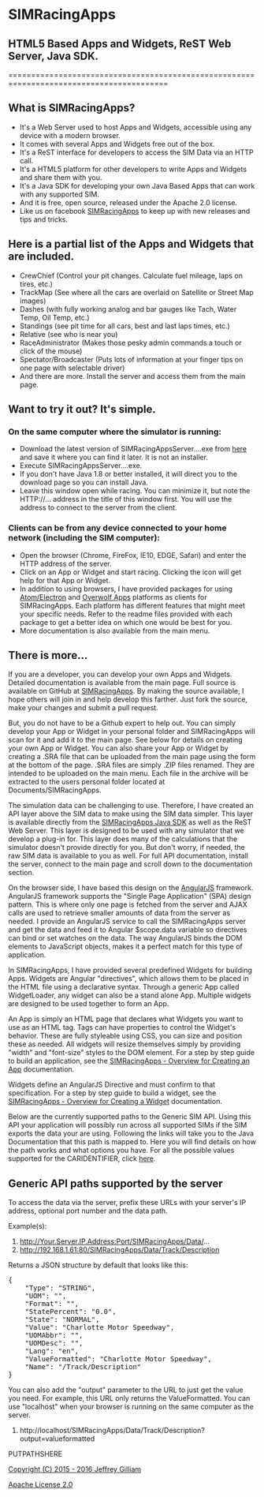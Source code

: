 # SIMRacingApps
## HTML5 Based Apps and Widgets, ReST Web Server, Java SDK.
=========================================================================================

## What is SIMRacingApps? 
  * It's a Web Server used to host Apps and Widgets, accessible using any device with a modern browser.
  * It comes with several Apps and Widgets free out of the box.
  * It's a ReST interface for developers to access the SIM Data via an HTTP call.
  * It's a HTML5 platform for other developers to write Apps and Widgets and share them with you.
  * It's a Java SDK for developing your own Java Based Apps that can work with any supported SIM.
  * And it is free, open source, released under the Apache 2.0 license.
  * Like us on facebook [SIMRacingApps](http://www.facebook.com/SIMRacingApps) to keep up with new releases and tips and tricks.

## Here is a partial list of the Apps and Widgets that are included.
  * CrewChief (Control your pit changes. Calculate fuel mileage, laps on tires, etc.)
  * TrackMap  (See where all the cars are overlaid on Satellite or Street Map images)
  * Dashes    (with fully working analog and bar gauges like Tach, Water Temp, Oil Temp, etc.)
  * Standings (see pit time for all cars, best and last laps times, etc.)
  * Relative  (see who is near you)
  * RaceAdministrator (Makes those pesky admin commands a touch or click of the mouse)
  * Spectator/Broadcaster (Puts lots of information at your finger tips on one page with selectable driver)
  * And there are more. Install the server and access them from the main page.

## Want to try it out? It's simple. 
### On the same computer where the simulator is running:
  * Download the latest version of SIMRacingAppsServer....exe from [here](http://www.github.com/SIMRacingApps/SIMRacingApps/releases/latest) and save it where you can find it later. It is not an installer.
  * Execute SIMRacingAppsServer....exe. 
  * If you don't have Java 1.8 or better installed, it will direct you to the download page so you can install Java.
  * Leave this window open while racing. You can minimize it, but note the HTTP://... address in the title of this window first. You will use the address to connect to the server from the client.
  
### Clients can be from any device connected to your home network (including the SIM computer):
  * Open the browser (Chrome, FireFox, IE10, EDGE, Safari) and enter the HTTP address of the server.
  * Click on an App or Widget and start racing. Clicking the icon will get help for that App or Widget.
  * In addition to using browsers, I have provided packages for using [Atom/Electron](https://github.com/atom/electron) and [Overwolf Apps](http://www.overwolf.com) platforms as clients for SIMRacingApps. Each platform has different features that might meet your specific needs. Refer to the readme files provided with each package to get a better idea on which one would be best for you.
  * More documentation is also available from the main menu.
    
## There is more...

If you are a developer, you can develop your own Apps and Widgets.
Detailed documentation is available from the main page.
Full source is available on GitHub at [SIMRacingApps](http://www.github.com/SIMRacingApps/SIMRacingApps).
By making the source available, I hope others will join in and help develop this farther. 
Just fork the source, make your changes and submit a pull request.

But, you do not have to be a Github expert to help out. 
You can simply develop your App or Widget in your personal folder and SIMRacingApps will scan for it and add it to the main page.
See below for details on creating your own App or Widget.
You can also share your App or Widget by creating a .SRA file that can be uploaded from the main page using the form at the bottom of the page. .SRA files are simply .ZIP files renamed. They are intended to be uploaded on the main menu. Each file in the archive will be extracted to the users personal folder located at Documents/SIMRacingApps.

The simulation data can be challenging to use.
Therefore, I have created an API layer above the SIM data to make using the SIM data simpler. 
This layer is available directly from the [SIMRacingApps Java SDK](../JavaDoc/index.html) as well as the ReST Web Server.
This layer is designed to be used with any simulator that we develop a plug-in for.
This layer does many of the calculations that the simulator doesn't provide directly for you.
But don't worry, if needed, the raw SIM data is available to you as well.
For full API documentation, install the server, connect to the main page and scroll down to the documentation section.

On the browser side, I have based this design on the [AngularJS](http://angularjs.org) framework. 
AngularJS framework supports the "Single Page Application" (SPA) design pattern.
This is where only one page is fetched from the server and AJAX calls are used to retrieve smaller amounts of data from the server as needed.
I provide an AngularJS service to call the SIMRacingApps server and get the data and feed it to Angular $scope.data variable so directives can bind or set watches on the data.
The way AngularJS binds the DOM elements to JavaScript objects, makes it a perfect match for this type of application.

In SIMRacingApps, I have provided several predefined Widgets for building Apps.
Widgets are Angular "directives", which allows them to be placed in the HTML file using a declarative syntax. 
Through a generic App called WidgetLoader, any widget can also be a stand alone App. 
Multiple widgets are designed to be used together to form an App. 

An App is simply an HTML page that declares what Widgets you want to use as an HTML tag.
Tags can have properties to control the Widget's behavior. 
These are fully styleable using CSS, you can size and position these as needed.
All widgets will resize themselves simply by providing "width" and "font-size" styles to the DOM element.
For a step by step guide to build an application, see the [SIMRacingApps - Overview for Creating an App](../documentation/SIMRacingApps%20-%20Overview%20for%20Creating%20an%20App/default.html) documentation.

Widgets define an AngularJS Directive and must confirm to that specification.
For a step by step guide to build a widget, see the [SIMRacingApps - Overview for Creating a Widget](../documentation/SIMRacingApps%20-%20Overview%20for%20Creating%20a%20Widget/default.html) documentation.

Below are the currently supported paths to the Generic SIM API. 
Using this API your application will possibly run across all supported SIMs if the SIM exports the data your are using.
Following the links will take you to the Java Documentation that this path is mapped to. 
Here you will find details on how the path works and what options you have.
For all the possible values supported for the CARIDENTIFIER, click [here](../JavaDoc/com/SIMRacingApps/Session.html#getCar-java.lang.String-).

## Generic API paths supported by the server

To access the data via the server, prefix these URLs with your server's IP address, optional port number and the data path.

Example(s): 

1. http://Your.Server.IP.Address:Port/SIMRacingApps/Data/...
2. http://192.168.1.61:80/SIMRacingApps/Data/Track/Description

Returns a JSON structure by default that looks like this:

<pre>
{
    "Type": "STRING",
    "UOM": "",
    "Format": "",
    "StatePercent": "0.0",
    "State": "NORMAL",
    "Value": "Charlotte Motor Speedway",
    "UOMAbbr": "",
    "UOMDesc": "",
    "Lang": "en",
    "ValueFormatted": "Charlotte Motor Speedway",
    "Name": "/Track/Description"
}
</pre>

You can also add the "output" parameter to the URL to just get the value you need. For example, this URL only returns the ValueFormatted. You can use "localhost" when your browser is running on the same computer as the server.

1. http://localhost/SIMRacingApps/Data/Track/Description?output=valueformatted


PUTPATHSHERE

[Copyright (C) 2015 - 2016 Jeffrey Gilliam](../COPYRIGHT.TXT)

[Apache License 2.0](../LICENSE.TXT)

